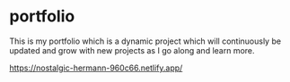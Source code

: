# portfolio

This is my portfolio which is a dynamic project which will continuously be updated and grow with new projects as I go along and learn more.

https://nostalgic-hermann-960c66.netlify.app/